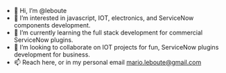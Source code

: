 - 👋 Hi, I’m @leboute
- 👀 I’m interested in javascript, IOT, electronics, and ServiceNow components development.
- 🌱 I’m currently learning the full stack development for commercial ServiceNow plugins.
- 💞️ I’m looking to collaborate on IOT projects for fun, ServiceNow plugins development for business.
- 📫 Reach here, or in my personal email mario.leboute@gmail.com

<!---
leboute/leboute is a ✨ special ✨ repository because its `README.md` (this file) appears on your GitHub profile.
You can click the Preview link to take a look at your changes.
--->

